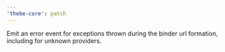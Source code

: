 ```yaml
---
'thebe-core': patch
---
```


Emit an error event for exceptions thrown during the binder url formation, including for unknown providers.
